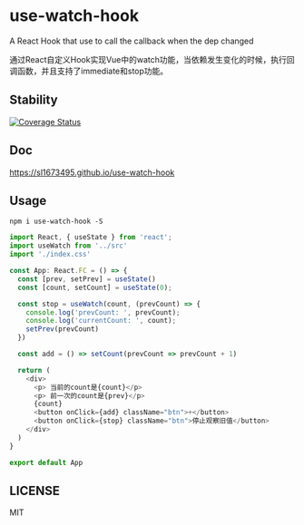 # use-watch-hook

A React Hook that use to call the callback when the dep changed

通过React自定义Hook实现Vue中的watch功能，当依赖发生变化的时候，执行回调函数，并且支持了immediate和stop功能。

## Stability
[![Coverage Status](https://coveralls.io/repos/github/sl1673495/use-watch/badge.svg?branch=master)](https://coveralls.io/github/sl1673495/use-watch?branch=master)

## Doc
https://sl1673495.github.io/use-watch-hook

## Usage
```
npm i use-watch-hook -S
```

```ts
import React, { useState } from 'react';
import useWatch from '../src'
import './index.css'

const App: React.FC = () => {
  const [prev, setPrev] = useState()
  const [count, setCount] = useState(0);

  const stop = useWatch(count, (prevCount) => {
    console.log('prevCount: ', prevCount);
    console.log('currentCount: ', count);
    setPrev(prevCount)
  })

  const add = () => setCount(prevCount => prevCount + 1)

  return (
    <div>
      <p> 当前的count是{count}</p>
      <p> 前一次的count是{prev}</p>
      {count}
      <button onClick={add} className="btn">+</button>
      <button onClick={stop} className="btn">停止观察旧值</button>
    </div>
  )
}

export default App
```

## LICENSE

MIT
